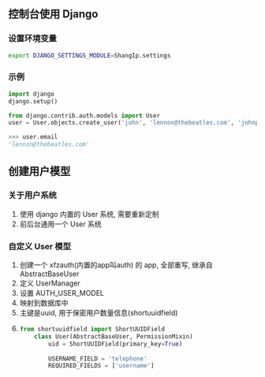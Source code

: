 ## 控制台使用 Django

### 设置环境变量
```sh
export DJANGO_SETTINGS_MODULE=ShangIp.settings
```

### 示例
```python
import django
django.setup()

from django.contrib.auth.models import User
user = User.objects.create_user('john', 'lennon@thebeatles.com', 'johnpassword')

>>> user.email
'lennon@thebeatles.com'
```

## 创建用户模型

### 关于用户系统
1. 使用 django 内置的 User 系统, 需要重新定制
2. 前后台通用一个 User 系统

### 自定义 User 模型
1. 创建一个 xfzauth(内置的app叫auth) 的 app, 全部重写,  继承自 AbstractBaseUser
2. 定义 UserManager
3. 设置 AUTH_USER_MODEL
4. 映射到数据库中
5. 主键是uuid, 用于保密用户数量信息(shortuuidfield)
6.  ```python
    from shortuuidfield import ShortUUIDField
        class User(AbstractBaseUser, PermissionMixin)
            uid = ShortUUIDField(primary_key=True)
        
            USERNAME_FIELD = 'telephone'
            REQUIRED_FIELDS = ['username']
    ```

